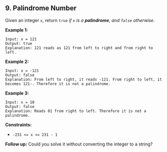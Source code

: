 ## 9. Palindrome Number

Given an integer `x`, return `true` _if `x` is a **palindrome**, and `false` otherwise_.

**Example 1:**

```
Input: x = 121
Output: true
Explanation: 121 reads as 121 from left to right and from right to left.
```

**Example 2:**

```
Input: x = -121
Output: false
Explanation: From left to right, it reads -121. From right to left, it becomes 121-. Therefore it is not a palindrome.
```

**Example 3:**

```
Input: x = 10
Output: false
Explanation: Reads 01 from right to left. Therefore it is not a palindrome.
```

**Constraints:**

- `-231 <= x <= 231 - 1`

**Follow up:** Could you solve it without converting the integer to a string?
